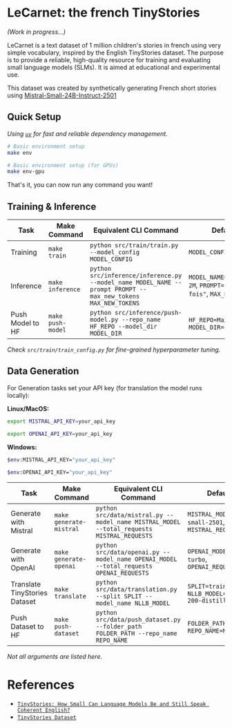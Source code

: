 # LeCarnet: the french TinyStories

_(Work in progress...)_

LeCarnet is a text dataset of 1 million children's stories in french using very simple vocabulary, inspired by the English TinyStories dataset. 
The purpose is to provide a reliable, high-quality resource for training and evaluating small language models (SLMs). It is aimed at educational and experimental use.

This dataset was created by synthetically generating French short stories using [Mistral-Small-24B-Instruct-2501](https://huggingface.co/mistralai/Mistral-Small-24B-Instruct-2501)

## Quick Setup

_Using [`uv`](https://github.com/astral-sh/uv) for fast and reliable dependency management._

```bash
# Basic environment setup
make env

# Basic environment setup (for GPUs)
make env-gpu
```
That's it, you can now run any command you want!

## Training & Inference

| Task        | Make Command       | Equivalent CLI Command                                                                                                                                               | Default Values                                                                 |
|-------------|--------------------|----------------------------------------------------------------------------------------------------------------------------------------------------------------------|----------------------------------------------------------------------------------|
| Training    | `make train`       | `python src/train/train.py --model_config MODEL_CONFIG`                                                                                 | `MODEL_CONFIG=2M`                              |
| Inference   | `make inference`   | `python src/inference/inference.py --model_name MODEL_NAME --prompt PROMPT --max_new_tokens MAX_NEW_TOKENS`                                              | `MODEL_NAME=MaxLSB/LeCarnet-2M`, `PROMPT="Il était une fois"`, `MAX_NEW_TOKENS=512` |
| Push Model to HF   | `make push-model`   | `python src/inference/push-model.py --repo_name HF_REPO --model_dir MODEL_DIR`                                              | `HF_REPO=MaxLSB/LeCarnet-2M`, `MODEL_DIR=checkpoints/2M` |

_Check `src/train/train_config.py` for fine-grained hyperparameter tuning._

## Data Generation
For Generation tasks set your API key (for translation the model runs locally):

**Linux/MacOS:**
```bash
export MISTRAL_API_KEY=your_api_key
```
```bash
export OPENAI_API_KEY=your_api_key
```
**Windows:**
```bash
$env:MISTRAL_API_KEY="your_api_key"
```
```bash
$env:OPENAI_API_KEY="your_api_key"
```

| Task                          | Make Command           | Equivalent CLI Command                                                                                                                                               | Default Values                                                                                     |
|-------------------------------|------------------------|----------------------------------------------------------------------------------------------------------------------------------------------------------------------|------------------------------------------------------------------------------------------------------|
| Generate with Mistral         | `make generate-mistral`| `python src/data/mistral.py --model_name MISTRAL_MODEL --total_requests MISTRAL_REQUESTS`                                              | `MISTRAL_MODEL=mistral-small-2501`, `MISTRAL_REQUESTS=100000`                                               |
| Generate with OpenAI          | `make generate-openai` | `python src/data/openai.py --model_name OPENAI_MODEL --total_requests OPENAI_REQUESTS`                                                   | `OPENAI_MODEL=gpt-3.5-turbo`, `OPENAI_REQUESTS=100000`                                                    |
| Translate TinyStories Dataset | `make translate`       | `python src/data/translation.py --split SPLIT --model_name NLLB_MODEL`                  | `SPLIT=train`, `NLLB_MODEL=facebook/nllb-200-distilled-600M`                      |
| Push Dataset to HF            | `make push-dataset`    | `python src/data/push_dataset.py --folder_path FOLDER_PATH --repo_name REPO_NAME`                                           | `FOLDER_PATH=./backup/`, `REPO_NAME=MaxLSB/LeCarnet`                                                |

_Not all arguments are listed here._

# References

- [`TinyStories: How Small Can Language Models Be and Still Speak Coherent English?`](https://arxiv.org/pdf/2305.07759)
- [`TinyStories Dataset`](https://huggingface.co/datasets/roneneldan/TinyStories)
